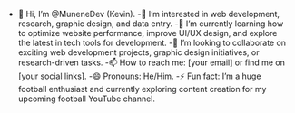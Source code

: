 - 👋 Hi, I’m @MuneneDev (Kevin).
-👀 I’m interested in web development, research, graphic design, and data entry.
-🌱 I’m currently learning how to optimize website performance, improve UI/UX design, and explore the latest in tech tools for development.
-💞️ I’m looking to collaborate on exciting web development projects, graphic design initiatives, or research-driven tasks.
-📫 How to reach me: [your email] or find me on [your social links].
-😄 Pronouns: He/Him.
-⚡ Fun fact: I’m a huge football enthusiast and currently exploring content creation for my upcoming football YouTube channel.

<!---
MuneneDev/MuneneDev is a ✨ special ✨ repository because its `README.md` (this file) appears on your GitHub profile.
You can click the Preview link to take a look at your changes.
--->
